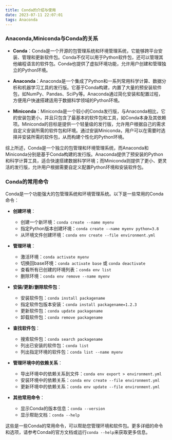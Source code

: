 ```yaml
---
title: Conda的介绍与使用
date: 2023-07-11 22:07:01
tags: Anaconda
---
```

### Anaconda,Miniconda与Conda的关系
- **Conda**：Conda是一个开源的包管理系统和环境管理系统，它能够跨平台安装、管理和更新软件包。Conda不仅可以用于Python软件包，还可以管理其他编程语言的软件包。Conda也提供了虚拟环境功能，允许用户创建和管理独立的Python环境。

- **Anaconda**：Anaconda是一个集成了Python和一系列常用科学计算、数据分析和机器学习工具的发行版。它基于Conda构建，内置了大量的预安装软件包，如NumPy、Pandas、SciPy等。Anaconda通过简化安装和配置过程，方便用户快速搭建适用于数据科学领域的Python环境。

- **Miniconda**：Miniconda是一个较小的Conda发行版，与Anaconda相比，它的安装包更小，并且只包含了最基本的软件包和工具，如Conda本身及其依赖项。Miniconda的目标是提供一个轻量级的发行版，允许用户根据自己的需求自定义安装所需的软件包和环境。通过安装Miniconda，用户可以在需要时选择并安装所需的软件包，从而构建个性化的Python环境。

综上所述，Conda是一个独立的包管理和环境管理系统，而Anaconda和Miniconda分别是基于Conda构建的发行版。Anaconda提供了预安装的Python和科学计算工具，适合快速搭建数据科学环境；而Miniconda则提供了更小、更灵活的发行版，允许用户根据需要自定义配置Python环境和安装软件包。

### Conda的常用命令
Conda是一个功能强大的包管理系统和环境管理系统。以下是一些常用的Conda命令：

- **创建环境**：
  - 创建一个新环境：`conda create --name myenv`
  - 指定Python版本创建环境：`conda create --name myenv python=3.8`
  - 从环境文件创建环境：`conda env create --file environment.yml`

- **管理环境**：
  - 激活环境：`conda activate myenv`
  - 切换回base环境：`conda activate base` 或 `conda deactivate`
  - 查看所有已创建的环境列表：`conda env list`
  - 删除环境：`conda env remove --name myenv`

- **安装/更新/删除软件包**：
  - 安装软件包：`conda install packagename`
  - 指定软件包版本安装：`conda install packagename=1.2.3`
  - 更新软件包：`conda update packagename`
  - 卸载软件包：`conda remove packagename`

- **查找软件包**：
  - 搜索软件包：`conda search packagename`
  - 列出已安装的软件包：`conda list`
  - 列出指定环境的软件包：`conda list --name myenv`

- **管理环境中的依赖关系**：
  - 导出环境中的依赖关系到文件：`conda env export > environment.yml`
  - 安装环境中的依赖关系：`conda env create --file environment.yml`
  - 更新环境中的依赖关系：`conda env update --file environment.yml`

- **其他常用命令**：
  - 显示Conda的版本信息：`conda --version`
  - 显示帮助文档：`conda --help`

这些是一些Conda的常用命令，可以帮助您管理环境和软件包。更多详细的命令和选项，请参考Conda的官方文档或运行`conda --help`来获取更多信息。